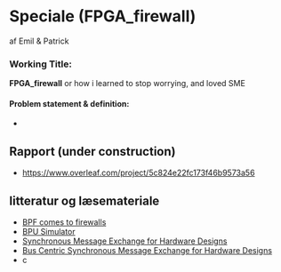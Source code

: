 # Speciale (FPGA_firewall)
af Emil &amp; Patrick

### Working Title:
**FPGA_firewall** or how i learned to stop worrying, and loved SME
#### Problem statement & definition:
* <empty>

## Rapport (under construction)
* https://www.overleaf.com/project/5c824e22fc173f46b9573a56

## litteratur og læsemateriale
* [BPF comes to firewalls](https://lwn.net/Articles/747551/)
* [BPU Simulator](http://www.wotug.org/papers/CPA-2013/Rehr13/Rehr13.pdf)
* [Synchronous Message Exchange for Hardware Designs](http://wotug.org/cpa2014/preprints/12-preprint.pdf)
* [Bus Centric Synchronous Message Exchange for Hardware Designs](https://www.researchgate.net/publication/281278995_Bus_Centric_Synchronous_Message_Exchange_for_Hardware_Designs)
* c

